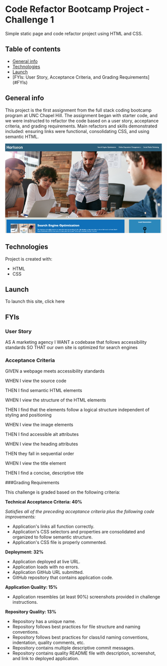 # Code Refactor Bootcamp Project - Challenge 1
Simple static page and code refactor project using HTML and CSS. 

## Table of contents
* [General info](#general-info)
* [Technologies](#technologies)
* [Launch](#launch)
* [FYIs: User Story, Acceptance Criteria, and Grading Requirements] (#FYIs)

## General info
This project is the first assignment from the full stack coding bootcamp program at UNC Chapel Hill. The assignment began with starter code, and we were instructed to refactor the code based on a user story, acceptance criteria, and grading requirements. Main refactors and skills demonstrated included: ensuring links were functional, consolidating CSS, and using semantic HTML. 

![Horiseon project sample](Horiseon-screenshot.png)
    
## Technologies
Project is created with:
* HTML
* CSS
    
## Launch
To launch this site, click here

## FYIs

### User Story
AS A marketing agency
I WANT a codebase that follows accessibility standards
SO THAT our own site is optimized for search engines

### Acceptance Criteria

GIVEN a webpage meets accessibility standards

WHEN I view the source code

THEN I find semantic HTML elements

WHEN I view the structure of the HTML elements

THEN I find that the elements follow a logical structure independent of styling and positioning

WHEN I view the image elements

THEN I find accessible alt attributes

WHEN I view the heading attributes

THEN they fall in sequential order

WHEN I view the title element

THEN I find a concise, descriptive title

###Grading Requirements

This challenge is graded based on the following criteria:

**Technical Acceptance Criteria: 40%**

*Satisfies all of the preceding acceptance criteria plus the following code improvements:*

* Application's links all function correctly.
* Application's CSS selectors and properties are consolidated and organized to follow semantic structure.
* Application's CSS file is properly commented.

**Deployment: 32%**

* Application deployed at live URL.
* Application loads with no errors.
* Application GitHub URL submitted.
* GitHub repository that contains application code.

**Application Quality: 15%**

* Application resembles (at least 90%) screenshots provided in challenge instructions.

**Repository Quality: 13%**

* Repository has a unique name.
* Repository follows best practices for file structure and naming conventions.
* Repository follows best practices for class/id naming conventions, indentation, quality comments, etc.
* Repository contains multiple descriptive commit messages.
* Repository contains quality README file with description, screenshot, and link to deployed application.

